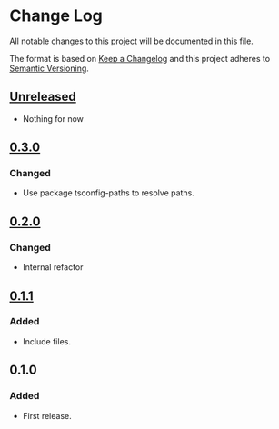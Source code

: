 # Change Log

All notable changes to this project will be documented in this file.

The format is based on [Keep a Changelog](http://keepachangelog.com/) and this
project adheres to [Semantic Versioning](http://semver.org/).

## [Unreleased]

* Nothing for now

## [0.3.0]

### Changed

* Use package tsconfig-paths to resolve paths.

## [0.2.0]

### Changed

* Internal refactor

## [0.1.1]

### Added

* Include files.

## 0.1.0

### Added

* First release.

[unreleased]: https://github.com/dividab/tsconfig-paths-webpack-plugin/compare/0.3.0...master
[0.3.0]: https://github.com/dividab/tsconfig-paths-webpack-plugin/compare/0.2.0...0.3.0
[0.2.0]: https://github.com/dividab/tsconfig-paths-webpack-plugin/compare/0.1.1...0.2.0
[0.1.1]: https://github.com/dividab/tsconfig-paths-webpack-plugin/compare/0.1.0...0.1.1

